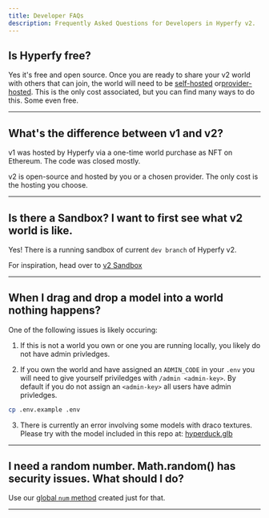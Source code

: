```yaml
---
title: Developer FAQs
description: Frequently Asked Questions for Developers in Hyperfy v2.
---
```


## Is Hyperfy free?

Yes it's free and open source.  Once you are ready to share your v2 world with others that can join, the world will need to be [self-hosted](/hosting/self) or[provider-hosted](/hosting/provider).  This is the only cost associated, but you can find many ways to do this.  Some even free.



---

## What's the difference between v1 and v2?

v1 was hosted by Hyperfy via a one-time world purchase as NFT on Ethereum. The code was closed mostly.

v2 is open-source and hosted by you or a chosen provider.  The only cost is the hosting you choose.

---

## Is there a Sandbox?  I want to first see what v2 world is like.

Yes! There is a running sandbox of current `dev branch` of Hyperfy v2.

For inspiration, head over to [v2 Sandbox](https://play.hyperfy.xyz/)


---


## When I drag and drop a model into a world nothing happens?

One of the following issues is likely occuring:

1. If this is not a world you own or one you are running locally, you likely do not have admin privledges.

2. If you own the world and have assigned an `ADMIN_CODE` in your `.env` you will need to give yourself priviledges with `/admin <admin-key>`. By default if you do not assign an `<admin-key>` all users have admin privledges.

```sh frame="none"
cp .env.example .env

```

3. There is currently an error involving some models with draco textures. Please try with the model included in this repo at: [hyperduck.glb](https://github.com/Innkeeping/Hyperfy.how/blob/main/public/assets/hyperduck.glb)


---


## I need a random number.  Math.random() has security issues.  What should I do?

Use our [global `num` method](/ref/num) created just for that.

---